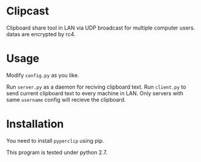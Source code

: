 # Clipcast

Clipboard share tool in LAN via UDP broadcast for multiple computer users. datas are encrypted by rc4.

# Usage

Modify `config.py` as you like.

Run `server.py` as a daemon for reciving clipboard text. Run `client.py` to send current clipboard text to every machine in LAN. Only servers with same `username` config will recieve the clipboard.

# Installation

You need to install `pyperclip` using pip.

This program is tested under python 2.7.
